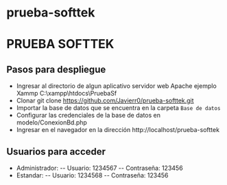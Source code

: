# prueba-softtek

# PRUEBA SOFTTEK

## Pasos para despliegue 
- Ingresar al directorio de algun aplicativo  servidor web Apache ejemplo Xammp C:\xampp\htdocs\PruebaSf
- Clonar  git clone https://github.com/Javierr0/prueba-softtek.git
- Importar la base de datos que se encuentra en la carpeta ``Base de datos``
- Configurar las credenciales de la base de datos en modelo/ConexionBd.php
- Ingresar en el navegador en la dirección http://localhost/prueba-softtek



## Usuarios para acceder 
- Administrador: 
-- Usuario: 1234567
-- Contraseña: 123456
- Estandar: 
-- Usuario: 1234568
-- Contraseña: 123456
